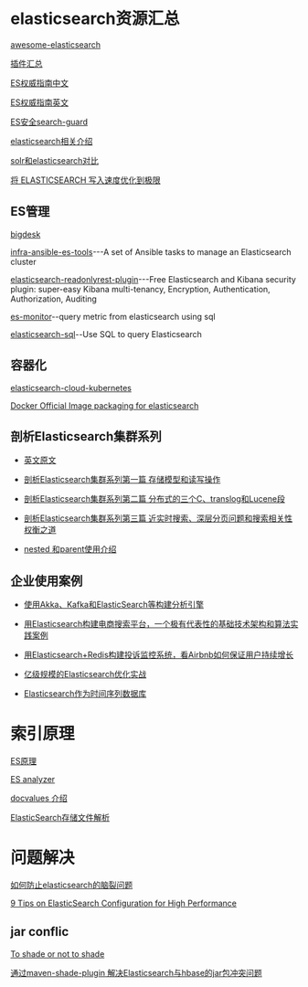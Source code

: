 # elasticsearch资源汇总

[awesome-elasticsearch](https://github.com/dzharii/awesome-elasticsearch)

[插件汇总](http://my.oschina.net/secisland/blog/636213)

[ES权威指南中文](http://es.xiaoleilu.com/)

[ES权威指南英文](https://www.elastic.co/guide/en/elasticsearch/guide/current/getting-started.html)

[ES安全search-guard](https://github.com/floragunncom/search-guard)

[elasticsearch相关介绍](http://www.searchtech.pro/)

[solr和elasticsearch对比](https://thinkbiganalytics.com/solr-vs-elastic-search/)

[将 ELASTICSEARCH 写入速度优化到极限](https://www.easyice.cn/archives/207)

## ES管理

[bigdesk](https://github.com/lukas-vlcek/bigdesk)

[infra-ansible-es-tools](https://github.com/synthesio/infra-ansible-es-tools)---A set of Ansible tasks to manage an Elasticsearch cluster

[elasticsearch-readonlyrest-plugin](https://github.com/sscarduzio/elasticsearch-readonlyrest-plugin)---Free Elasticsearch and Kibana security plugin: super-easy Kibana multi-tenancy, Encryption, Authentication, Authorization, Auditing 

[es-monitor](https://github.com/taowen/es-monitor)--query metric from elasticsearch using sql

[elasticsearch-sql](https://github.com/NLPchina/elasticsearch-sql)--Use SQL to query Elasticsearch

## 容器化

[elasticsearch-cloud-kubernetes](https://github.com/fabric8io/elasticsearch-cloud-kubernetes)

[Docker Official Image packaging for elasticsearch](https://github.com/docker-library/elasticsearch)

## 剖析Elasticsearch集群系列

* [英文原文](http://insightdataengineering.com/blog/elasticsearch-crud/)

* [剖析Elasticsearch集群系列第一篇 存储模型和读写操作](http://www.infoq.com/cn/articles/analysis-of-elasticsearch-cluster-part01?utm_campaign=rightbar_v2&utm_source=infoq&utm_medium=articles_link&utm_content=link_text)

* [剖析Elasticsearch集群系列第二篇 分布式的三个C、translog和Lucene段](http://www.infoq.com/cn/articles/anatomy-of-an-elasticsearch-cluster-part02)

* [剖析Elasticsearch集群系列第三篇 近实时搜索、深层分页问题和搜索相关性权衡之道](http://www.infoq.com/cn/articles/anatomy-of-an-elasticsearch-cluster-part03?utm_campaign=rightbar_v2&utm_source=infoq&utm_medium=articles_link&utm_content=link_text) 

* [nested 和parent使用介绍](https://segmentfault.com/a/1190000002803966) 

## 企业使用案例

* [使用Akka、Kafka和ElasticSearch等构建分析引擎](http://www.infoq.com/cn/articles/use-akka-kafka--build-analysis-engine?utm_source=infoq&utm_medium=related_content_link&utm_campaign=relatedContent_articles_clk)

* [用Elasticsearch构建电商搜索平台，一个极有代表性的基础技术架构和算法实践案例](http://chuansong.me/n/690173551706)

* [用Elasticsearch+Redis构建投诉监控系统，看Airbnb如何保证用户持续增长](http://h2ex.com/1584) 

* [亿级规模的Elasticsearch优化实战](http://mp.weixin.qq.com/s?src=3&timestamp=1474505854&ver=1&signature=cOaIC8LeZ7x1h-8*nR35Gib7vU*ibCzA8SSURam4gu2WI2rgkj7ApGNQrqPzJT1sHZH3b5oZ5qEHTYQqA9MHw3PcGwY8C8972omkPQ2S*2cVnUuf3uzCuOglRm*YNG0CFbayLnEPihE8*AUgYb*MPA==)

* [Elasticsearch作为时间序列数据库](http://blog.csdn.net/jiao_fuyou/article/details/49663687)

# 索引原理

[ES原理](http://www.shaheng.me/blog/2015/06/elasticsearch--.html)

[ES analyzer](http://mednoter.com/all-about-analyzer-part-one.html)

[docvalues 介绍](http://qindongliang.iteye.com/blog/2297280)

[ElasticSearch存储文件解析](https://www.elastic.co/blog/found-dive-into-elasticsearch-storage)
# 问题解决

[如何防止elasticsearch的脑裂问题](https://segmentfault.com/a/1190000004504225)

[9 Tips on ElasticSearch Configuration for High Performance](https://www.loggly.com/blog/nine-tips-configuring-elasticsearch-for-high-performance/)

## jar conflic
[To shade or not to shade](https://www.elastic.co/blog/to-shade-or-not-to-shade)

[通过maven-shade-plugin 解决Elasticsearch与hbase的jar包冲突问题](http://blog.csdn.net/sunshine920103/article/details/51659936)
